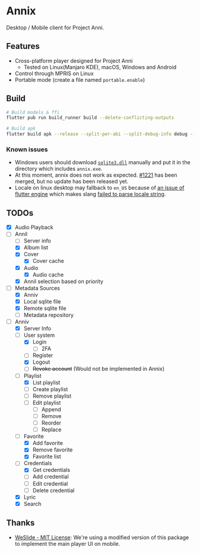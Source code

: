 # Annix

Desktop / Mobile client for Project Anni.

## Features

- Cross-platform player designed for Project Anni
    - Tested on Linux(Manjaro KDE), macOS, Windows and Android
- Control through MPRIS on Linux
- Portable mode (create a file named `portable.enable`)

## Build

```bash
# Build models & ffi
flutter pub run build_runner build --delete-conflicting-outputs

# Build apk
flutter build apk --release --split-per-abi --split-debug-info debug --obfuscate
```

### Known issues

- Windows users should
  download [`sqlite3.dll`](https://github.com/tekartik/sqflite/raw/master/sqflite_common_ffi/lib/src/windows/sqlite3.dll)
  manually and put it in the directory which includes `annix.exe`.
- At this moment, annix does not work as
  expected. [#1221](https://github.com/bluefireteam/audioplayers/pull/1221) has been merged, but no
  update has been released yet.
- Locale on linux desktop may fallback to `en_US` because
  of [an issue of flutter engine](https://github.com/flutter/flutter/issues/111341) which makes
  slang [failed to parse locale string](https://github.com/Tienisto/slang/issues/102).

## TODOs

- [x] Audio Playback
- [ ] Annil
    - [ ] Server info
    - [x] Album list
    - [x] Cover
        - [x] Cover cache
    - [x] Audio
        - [x] Audio cache
    - [x] Annil selection based on priority
- [ ] Metadata Sources
    - [x] Anniv
    - [x] Local sqlite file
    - [x] Remote sqlite file
    - [ ] Metadata repository
- [ ] Anniv
    - [x] Server Info
    - [ ] User system
        - [x] Login
            - [ ] 2FA
        - [ ] Register
        - [x] Logout
        - [ ] ~~Revoke account~~ (Would not be implemented in Annix)
    - [ ] Playlist
        - [x] List playlist
        - [ ] Create playlist
        - [ ] Remove playlist
        - [ ] Edit playlist
            - [ ] Append
            - [ ] Remove
            - [ ] Reorder
            - [ ] Replace
    - [ ] Favorite
        - [x] Add favorite
        - [x] Remove favorite
        - [x] Favorite list
    - [ ] Credentials
        - [x] Get credentials
        - [ ] Add credential
        - [ ] Edit credential
        - [ ] Delete credential
    - [x] Lyric
    - [x] Search

## Thanks

- [WeSlide - MIT License](https://github.com/luciano-work/we_slide): We're using a modified version
  of this package to implement the main player UI on mobile.